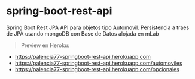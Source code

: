 # spring-boot-rest-api
Spring Boot Rest JPA API para objetos tipo Automovil. Persistencia a traes de JPA usando mongoDB con Base de Datos alojada en mLab

> Preview en Heroku:
* https://palencia77-springboot-rest-api.herokuapp.com
* https://palencia77-springboot-rest-api.herokuapp.com/automoviles
* https://palencia77-springboot-rest-api.herokuapp.com/opcionales
